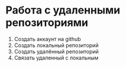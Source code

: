 # Работа с удаленными репозиториями
1. Создать аккаунт на github
2. Создать локальный репозиторий
3. Создать удалённый репозиторий
4. Связать удаленный с локальным
